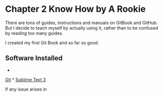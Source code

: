# Chapter 2 Know How by A Rookie

There are tons of guides, instructions and manuals on GitBook and GitHub. But I decide to teach myself by actually using it, rather than to be confused by reading too many guides. 

I created my first Git Book and so far so good. 


## Software Installed
* 
[Git](https://git-scm.com/downloads)
* 
[Sublime Text 3](http://www.sublimetext.com/3)


If any issue arises in 